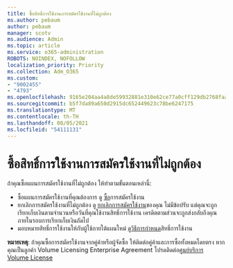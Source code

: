 ```yaml
---
title: ซื้อสิทธิ์การใช้งานการสมัครใช้งานที่ไม่ถูกต้อง
ms.author: pebaum
author: pebaum
manager: scotv
ms.audience: Admin
ms.topic: article
ms.service: o365-administration
ROBOTS: NOINDEX, NOFOLLOW
localization_priority: Priority
ms.collection: Adm_O365
ms.custom:
- "9002455"
- "4793"
ms.openlocfilehash: 9165e204aa4a8de59932881e310e62ce77a0cff129db2768faa464d4b2391159
ms.sourcegitcommit: b5f7da89a650d2915dc652449623c78be6247175
ms.translationtype: MT
ms.contentlocale: th-TH
ms.lasthandoff: 08/05/2021
ms.locfileid: "54111131"
---
```

# <a name="purchased-wrong-subscription-license"></a>ซื้อสิทธิ์การใช้งานการสมัครใช้งานที่ไม่ถูกต้อง

ถ้าคุณซื้อแผนการสมัครใช้งานที่ไม่ถูกต้อง ให้ทําตามขั้นตอนเหล่านี้:

- ซื้อแผนการสมัครใช้งานที่คุณต้องการ ดู [ซื้อ](https://docs.microsoft.com/alchemyinsights/buy-a-subscription-to-office-365-for-business)การสมัครใช้งาน
- ยกเลิกการสมัครใช้งานที่ไม่ถูกต้อง ดู [ยกเลิกการสมัครใช้งาน](https://docs.microsoft.com/alchemyinsights/canceling-your-office-365-subscription)ของคุณ
ไม่มีข้อปรับ แต่คุณจะถูกเรียกเก็บเงินตามจํานวนหรือวันที่คุณใช้งานสิทธิ์การใช้งาน เครดิตตามส่วนจะถูกส่งกลับถึงคุณภายในรอบการเรียกเก็บเงินถัดไป
- มอบหมายสิทธิ์การใช้งานให้กับผู้ใช้ภายใต้แผนใหม่ [ดูวิธีการกําหนด](https://docs.microsoft.com/alchemyinsights/how-to-assign-a-license-to-a-user)สิทธิ์การใช้งาน

**หมายเหตุ**: ถ้าคุณซื้อการสมัครใช้งานจากคู่ค้าหรือผู้จัดซื้อ ให้ติดต่อคู่ค้าและการซื้อทั้งหมดโดยตรง หากคุณเป็นลูกค้า Volume Licensing Enterprise Agreement โปรดติดต่อ[ศูนย์บริการ Volume License](https://support.microsoft.com/help/4471406/how-to-contact-the-microsoft-volume-licensing-service-center)
